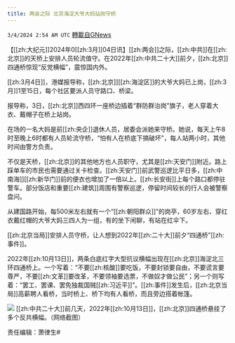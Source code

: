 ```yaml
---
title: 两会之际 北京海淀大爷大妈站岗守桥
---
```

`3/4/2024 2:54 AM UTC` [轉載自GNews](https://gnews.org/articles/2362172)

【[[zh:大纪元]]2024年0[[zh:3月]]04日讯】[[zh:两会]]之际，[[zh:中共]]在[[zh:北京]]的天桥上安排人员轮流值守。在2022年[[zh:中共二十大]]前夕，[[zh:北京]]四通桥惊现“反党横幅”，震惊国内外。

[[zh:3月4日]]，港媒报导称，[[zh:北京]][[zh:海淀区]]的大爷大妈已上岗，[[zh:3月]]1至15日，每个社区要派人员守路口、桥梁。

报导称，3日，[[zh:北京]]西四环一座桥边插着“群防群治岗”旗子，老人穿着大衣、戴帽子在桥上站岗。

在场的一名大妈是前[[zh:央企]]退休人员，居委会派她来守桥。她说，每天上午8时至晚上6时都有人员轮流守桥，“怕有人在桥底下搞破坏”，每人站两小时，其他时间由警方负责。

不仅是天桥，[[zh:北京]]的其他地方也人员职守，尤其是[[zh:天安门]]附近。路上踩单车的市民也需要通过关卡检查。[[zh:天安门]]前武警巡逻比平日多，[[zh:中南海]][[zh:新华门]]前的便衣也增加了一倍以上。[[zh:长安街]]上每个路口都停驻警车。部分饭店和重要[[zh:建筑]]周围有警察巡逻，停留时间较长的行人会被警察盘问。

从建国路开始，每500米左右就有一个“[[zh:朝阳群众]]”的岗亭，60岁左右、穿红衣戴红帽的大爷大妈三四人为一组，有的坐下闲聊，有站在红伞下。

[[zh:北京当局]]安排人员守桥，让人想到2022年[[zh:二十大]]前夕“四通桥”[[zh:事件]]。

2022年[[zh:10月13日]]，两条白底红字大型抗议横幅出现在[[zh:北京]]海淀北三环四通桥上。一个写着：“不要[[zh:核酸]]要吃饭，不要封锁要自由，不要谎言要尊严，不要[[zh:文革]]要改革，不要领袖要选票，不做奴才做公民”；另一个则写着：“罢工、罢课、罢免独裁国贼[[zh:习近平]]”。[[zh:事件]]发生后，[[zh:北京当局]]高薪聘人看桥，当时桥上、桥下均有人看桥，而且旁边搭着帐篷。

![](https://i.epochtimes.com/assets/uploads/2022/10/id13844859-c8441b66a6626ab902ea63ae78c605b1-600x360.png "") [[zh:中共二十大]]前几天，2022年[[zh:10月13日]]，[[zh:北京]]四通桥悬挂了多个反共横幅。（网络截图）

责任编辑：萧律生#
